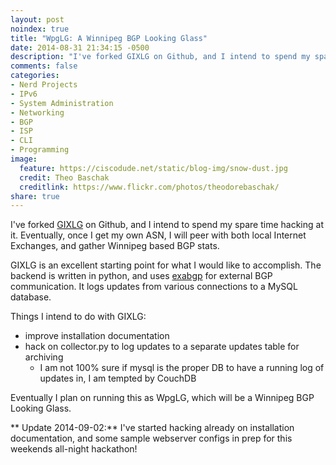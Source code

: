 ```yaml
---
layout: post
noindex: true
title: "WpgLG: A Winnipeg BGP Looking Glass"
date: 2014-08-31 21:34:15 -0500
description: "I've forked GIXLG on Github, and I intend to spend my spare time hacking at it. Eventually, once I get my own ASN, I will peer with both local Internet Exchanges, and gather Winnipeg based BGP stats."
comments: false
categories: 
- Nerd Projects
- IPv6
- System Administration
- Networking
- BGP
- ISP
- CLI
- Programming
image:
  feature: https://ciscodude.net/static/blog-img/snow-dust.jpg
  credit: Theo Baschak
  creditlink: https://www.flickr.com/photos/theodorebaschak/
share: true
---
```

I've forked [GIXLG](https://github.com/dpiekacz/GIXLG) on Github, and I intend to spend my spare time hacking at it. Eventually, once I get my own ASN, I will peer with both local Internet Exchanges, and gather Winnipeg based BGP stats.

GIXLG is an excellent starting point for what I would like to accomplish. The backend is written in python, and uses [exabgp](https://github.com/Exa-Networks/exabgp) for external BGP communication. It logs updates from various connections to a MySQL database. 

Things I intend to do with GIXLG:

*	improve installation documentation
*	hack on collector.py to log updates to a separate updates table for archiving
	*	I am not 100% sure if mysql is the proper DB to have a running log of updates in, I am tempted by CouchDB

Eventually I plan on running this as WpgLG, which will be a Winnipeg BGP Looking Glass.

** Update 2014-09-02:** I've started hacking already on installation documentation, and some sample webserver configs in prep for this weekends all-night hackathon!

